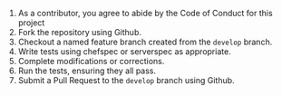 1. As a contributor, you agree to abide by the Code of Conduct for this project
1. Fork the repository using Github.
1. Checkout a named feature branch created from the `develop` branch.
1. Write tests using chefspec or serverspec as appropriate.
1. Complete modifications or corrections.
1. Run the tests, ensuring they all pass.
1. Submit a Pull Request to the `develop` branch using Github.
